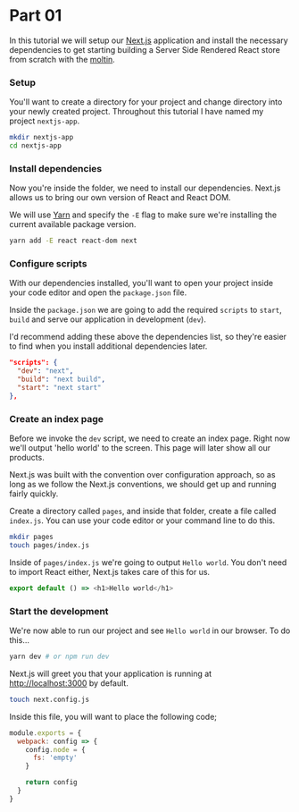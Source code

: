 # Part 01

In this tutorial we will setup our [Next.js](https://github.com/zeit/next.js) application and install the necessary dependencies to get starting building a Server Side Rendered React store from scratch with the [moltin](https://moltin.com).


### Setup

You'll want to create a directory for your project and change directory into your newly created project. Throughout this tutorial I have named my project `nextjs-app`.

```bash
mkdir nextjs-app
cd nextjs-app
```

### Install dependencies

Now you're inside the folder, we need to install our dependencies. Next.js allows us to bring our own version of React and React DOM.

We will use [Yarn](https://yarnpkg.com/en/docs/install) and specify the `-E` flag to make sure we're installing the current available package version.

```bash
yarn add -E react react-dom next
```

### Configure scripts

With our dependencies installed, you'll want to open your project inside your code editor and open the `package.json` file.

Inside the `package.json` we are going to add the required `scripts` to `start`, `build` and serve our application in development (`dev`).

I'd recommend adding these above the dependencies list, so they're easier to find when you install additional dependencies later.

```json
"scripts": {
  "dev": "next",
  "build": "next build",
  "start": "next start"
},
```

### Create an index page

Before we invoke the `dev` script, we need to create an index page. Right now we'll output 'hello world' to the screen. This page will later show all our products.

Next.js was built with the convention over configuration approach, so as long as we follow the Next.js conventions, we should get up and running fairly quickly.

Create a directory called `pages`, and inside that folder, create a file called `index.js`. You can use your code editor or your command line to do this.

```bash
mkdir pages
touch pages/index.js
```

Inside of `pages/index.js` we're going to output `Hello world`. You don't need to import React either, Next.js takes care of this for us.

```js
export default () => <h1>Hello world</h1>
```

### Start the development

We're now able to run our project and see `Hello world` in our browser. To do this...

```bash
yarn dev # or npm run dev
```

Next.js will greet you that your application is running at [http://localhost:3000](http://localhost:3000) by default.

```bash
touch next.config.js
```

Inside this file, you will want to place the following code;

```js
module.exports = {
  webpack: config => {
    config.node = {
      fs: 'empty'
    }

    return config
  }
}
```